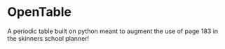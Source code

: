 # OpenTable
A periodic table built on python meant to augment the use of page 183 in the skinners school planner!
